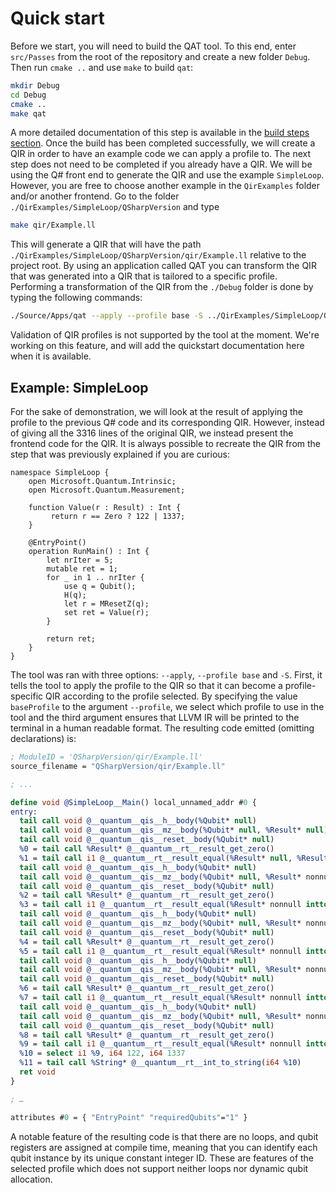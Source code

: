 # Quick start

Before we start, you will need to build the QAT tool. To this end, enter `src/Passes` from the root of the repository and create a new folder `Debug`. Then run `cmake ..` and use `make` to build `qat`:

```sh
mkdir Debug
cd Debug
cmake ..
make qat
```

A more detailed documentation of this step is available in the [build steps section](./BuildingLibrary.md). Once the build has been completed successfully, we will create a QIR in order to have an example code we can apply a profile to. The next step does not need to be completed if you already have a QIR. We will be using the Q# front end to generate the QIR and use the example `SimpleLoop`. However, you are free to choose another example in the `QirExamples` folder and/or another frontend. Go to the folder `./QirExamples/SimpleLoop/QSharpVersion` and type

```sh
make qir/Example.ll
```

This will generate a QIR that will have the path `./QirExamples/SimpleLoop/QSharpVersion/qir/Example.ll` relative to the project root.
By using an application called QAT you can transform the QIR that was generated into a QIR that is tailored to a specific profile. Performing a transformation of the QIR from the `./Debug` folder is done by typing the following commands:

```sh
./Source/Apps/qat --apply --profile base -S ../QirExamples/SimpleLoop/QSharpVersion/qir/Example.ll
```

Validation of QIR profiles is not supported by the tool at the moment. We're working on this feature, and will add the quickstart documentation here when it is available.

## Example: SimpleLoop

For the sake of demonstration, we will look at the result of applying the profile to the previous Q# code and its corresponding QIR. However, instead of giving all the 3316 lines of the original QIR, we instead present the frontend code for the QIR. It is always possible to recreate the QIR from the step that was previously explained if you are curious:

```
namespace SimpleLoop {
    open Microsoft.Quantum.Intrinsic;
    open Microsoft.Quantum.Measurement;

    function Value(r : Result) : Int {
         return r == Zero ? 122 | 1337;
    }

    @EntryPoint()
    operation RunMain() : Int {
        let nrIter = 5;
        mutable ret = 1;
        for _ in 1 .. nrIter {
            use q = Qubit();
            H(q);
            let r = MResetZ(q);
            set ret = Value(r);
        }

        return ret;
    }
}
```

The tool was ran with three options: `--apply`, `--profile base` and `-S`. First, it tells the tool to apply the profile to the QIR so that it can become a profile-specific QIR according to the profile selected. By specifying the value `baseProfile` to the argument `--profile`, we select which profile to use in the tool and the third argument ensures that LLVM IR will be printed to the terminal in a human readable format. The resulting code emitted (omitting declarations) is:

```ll
; ModuleID = 'QSharpVersion/qir/Example.ll'
source_filename = "QSharpVersion/qir/Example.ll"

; ...

define void @SimpleLoop__Main() local_unnamed_addr #0 {
entry:
  tail call void @__quantum__qis__h__body(%Qubit* null)
  tail call void @__quantum__qis__mz__body(%Qubit* null, %Result* null)
  tail call void @__quantum__qis__reset__body(%Qubit* null)
  %0 = tail call %Result* @__quantum__rt__result_get_zero()
  %1 = tail call i1 @__quantum__rt__result_equal(%Result* null, %Result* %0)
  tail call void @__quantum__qis__h__body(%Qubit* null)
  tail call void @__quantum__qis__mz__body(%Qubit* null, %Result* nonnull inttoptr (i64 1 to %Result*))
  tail call void @__quantum__qis__reset__body(%Qubit* null)
  %2 = tail call %Result* @__quantum__rt__result_get_zero()
  %3 = tail call i1 @__quantum__rt__result_equal(%Result* nonnull inttoptr (i64 1 to %Result*), %Result* %2)
  tail call void @__quantum__qis__h__body(%Qubit* null)
  tail call void @__quantum__qis__mz__body(%Qubit* null, %Result* nonnull inttoptr (i64 2 to %Result*))
  tail call void @__quantum__qis__reset__body(%Qubit* null)
  %4 = tail call %Result* @__quantum__rt__result_get_zero()
  %5 = tail call i1 @__quantum__rt__result_equal(%Result* nonnull inttoptr (i64 2 to %Result*), %Result* %4)
  tail call void @__quantum__qis__h__body(%Qubit* null)
  tail call void @__quantum__qis__mz__body(%Qubit* null, %Result* nonnull inttoptr (i64 3 to %Result*))
  tail call void @__quantum__qis__reset__body(%Qubit* null)
  %6 = tail call %Result* @__quantum__rt__result_get_zero()
  %7 = tail call i1 @__quantum__rt__result_equal(%Result* nonnull inttoptr (i64 3 to %Result*), %Result* %6)
  tail call void @__quantum__qis__h__body(%Qubit* null)
  tail call void @__quantum__qis__mz__body(%Qubit* null, %Result* nonnull inttoptr (i64 4 to %Result*))
  tail call void @__quantum__qis__reset__body(%Qubit* null)
  %8 = tail call %Result* @__quantum__rt__result_get_zero()
  %9 = tail call i1 @__quantum__rt__result_equal(%Result* nonnull inttoptr (i64 4 to %Result*), %Result* %8)
  %10 = select i1 %9, i64 122, i64 1337
  %11 = tail call %String* @__quantum__rt__int_to_string(i64 %10)
  ret void
}

; …

attributes #0 = { "EntryPoint" "requiredQubits"="1" }
```

A notable feature of the resulting code is that there are no loops, and qubit registers are assigned at compile time, meaning that you can identify each qubit instance by its unique constant integer ID. These are features of the selected profile which does not support neither loops nor dynamic qubit allocation.
